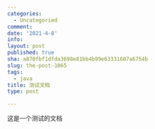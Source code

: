 ```yaml
---
categories:
  - Uncategoried
comment: 
date: '2021-4-8'
info: 
layout: post
published: true
sha: a870fbf1dfda3698e81bb4b99e63331607a6754b
slug: the-post-1065
tags:
  - java
title: 测试文档
type: post

---
```

这是一个测试的文档